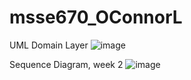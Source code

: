 # msse670_OConnorL

UML Domain Layer
![image](https://github.com/loconnor002/msse670_OConnorL/assets/148510444/0a6d6bcf-3bb5-4efd-8fc2-b5dbf45247e2)

Sequence Diagram, week 2
![image](https://github.com/loconnor002/msse670_OConnorL/assets/148510444/6e84cec6-f34e-4568-8198-04fba8e63c2a)
